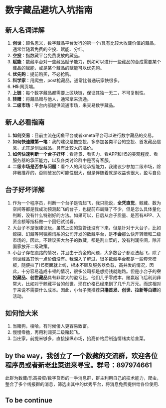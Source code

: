 # 数字藏品避坑入坑指南
## 新人名词详解

1. **创世**：顾名思义，数字藏品平台发行的第一个/具有比较大收藏价值的藏品，通常伴随着免费的空投、赋能、分红。
2. **空投**：指数藏平台免费发放的藏品。
3. **赋能**：数藏平台对一些藏品赋予能力，例如可以进行一些藏品的合成需要某个藏品的赋能，或是某个藏品的赋能可以优先购。
4. **优先购**：提前购买，不必抢购。
5. **科学家**：用爬虫，post抢藏品，通常比普通玩家快很多。
6. **H5**:网页端。
7. **上链**：每个数字藏品都需要上区块链，保证其独一无二，不可复制性。
8. **转赠**：将藏品赠与他人，通常拿来流通。
9. **二级市场**：平台内部提供流通市场，来交易数字藏品。
## 新人必看指南
1. **如何交易**：目前主流在闲鱼平台或者xmeta平台可以进行数字藏品的交易。
2. **如何快速赚第一笔**：我的建议是撸空投，多参加各类平台的空投、首发藏品信息，尤其是创世藏品，具有比较大的溢价。
3. **如何快速判断一个台子好坏**：看背景、看实力、看APP和H5的美观程度、看服务器的承压能力，以及各类讨论群中是否有客服。
4. **二级市场是否参与问题**：看个人的风险承担能力，我建议少参加二级市场，除非我推荐的，否则破发的可能性很大，但是伴随着就是收益也很大，盈亏自负
## 台子好坏详解
1. 作为一个程序员，判断一个台子是否起飞，我只能说，**全凭直觉**，鲸藏、数为空间等都是我成功预测起飞的台子，也提前布局赚了不少，但是怎么具体量化判断，没有什么特别好的方法。如果可以，日后从台子质量、是否有APP、入资金额等指标做一个回归试试看。
2. 大台子不是很建议玩，虽然上面的监管还没有下来，但是针对于大台子，比如鲸探、幻藏等阿狸腾讯系的公司开发的数藏平台，是**不会**那么快开转赠和二级市场的，因此，不建议买大台子的数藏，都是割韭菜的，没有利润空间，除非国家放开二级政策。
3. 小台子存在跑路的情况，并且由于资金的问题，大多数台子都没法起飞，除了创世藏品其他一点价值没有。我深入了解过，很多数藏平台都是一些套壳模板，随便拉了H5页面就上线，根本不顾及服务器负载，高并发的情况，因此，十分容易造成卡顿的情况，很多公司都是想捞钱就跑路。但是小台子的**空投藏品、创世藏品**具有非常大的盈亏比，他们几乎零成本，赌赢起飞后利润非常大，比如对于鲸藏平台的创世，现在价格已经来到了几千几万元。而这相对于来说不需要什么成本。因此，小台子我推荐**只撸首发、创世、拉新等白嫖**的活动。

## 如何恰大米
1. 当赌狗，梭哈，有时候傻人更容易致富。
2. 慢慢零撸，再用利润买二级赌起飞。
3. 当庄家，前提米够多，直接操纵市场，抬高价格后制造情绪卖给韭菜。
## by the way，我创立了一个数藏的交流群，欢迎各位程序员或者新老韭菜进来寻宝。群号：897974661<br>  
此群为数藏/乐高投资/数字货币的一手消息群，群主利用自己的技术能力，爬虫，整合了多个线报群的消息，筛选出其中的优秀平台，将消息免费提供给各位使用.
## To be continue

